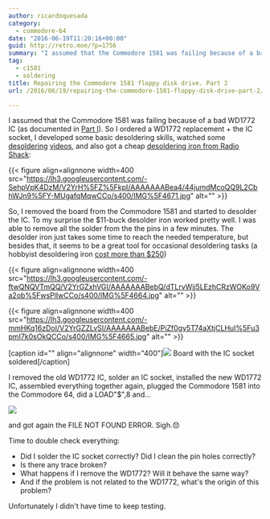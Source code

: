 ```yaml
---
author: ricardoquesada
category:
  - commodore-64
date: "2016-06-19T11:20:16+00:00"
guid: http://retro.moe/?p=1756
summary: "I assumed that the Commodore 1581 was failing because of a bad WD1772 IC (as documented in [Part I](https://retro.moe/2016/03/14/repairing-the-commodore-1581-floppy-disk-drive-part-1/)). So I ordered a WD1772 replacement + the IC socket, I developed some basic desoldering skills, watched some [desoldering](https://www.youtube.com/watch?v=239okViumdA) [videos](https://www.youtube.com/watch?v=t2j_8LvpTNk), and also got a cheap [desoldering iron from Radio Shack](https://www.radioshack.com/products/radioshack-45-watt-desoldering-iron?variant=5717855877):\n\n \n\nSo, I removed the board from the Commodore 1581 and started to desolder the IC. To my surprise the $11-buck desolder iron worked pretty well. I was able to remove all the solder from the the pins in a few minutes. The desolder iron just takes some time to reach the needed temperature, but besides that, it seems to be a great tool for occasional desoldering tasks (a hobbyist desoldering iron [cost more than $250](https://www.amazon.com/Hakko-FR300-05-P-Desoldering-Tool/dp/B00KWM69C4))"
tag:
  - c1581
  - soldering
title: Repairing the Commodore 1581 floppy disk drive. Part 2
url: /2016/06/19/repairing-the-commodore-1581-floppy-disk-drive-part-2/

---
```

I assumed that the Commodore 1581 was failing because of a bad WD1772 IC (as documented in [Part I](/2016/03/14/repairing-the-commodore-1581-floppy-disk-drive-part-1/)). So I ordered a WD1772 replacement + the IC socket, I developed some basic desoldering skills, watched some [desoldering](https://www.youtube.com/watch?v=239okViumdA) [videos](https://www.youtube.com/watch?v=t2j_8LvpTNk), and also got a cheap [desoldering iron from Radio Shack](https://www.radioshack.com/products/radioshack-45-watt-desoldering-iron?variant=5717855877):

{{< figure align=alignnone width=400 src="https://lh3.googleusercontent.com/-SehpVpK4DzM/V2YrH%5FZ%5FkpI/AAAAAAABea4/44jumdMcoQQ9L2CbhWJn9%5FY-MUgafqMqwCCo/s400/IMG%5F4671.jpg" alt="" >}}

So, I removed the board from the Commodore 1581 and started to desolder the IC. To my surprise the $11-buck desolder iron worked pretty well. I was able to remove all the solder from the the pins in a few minutes. The desolder iron just takes some time to reach the needed temperature, but besides that, it seems to be a great tool for occasional desoldering tasks (a hobbyist desoldering iron [cost more than $250](https://www.amazon.com/Hakko-FR300-05-P-Desoldering-Tool/dp/B00KWM69C4))

{{< figure align=alignnone width=400 src="https://lh3.googleusercontent.com/-ftwQNQVTmQQ/V2YrGZxhVGI/AAAAAAABebQ/dTLrvWjj5LEzhCRzWOKo9Va2ob%5FwsPlIwCCo/s400/IMG%5F4664.jpg" alt="" >}}

{{< figure align=alignnone width=400 src="https://lh3.googleusercontent.com/-mmHKq16zDoI/V2YrGZZLvSI/AAAAAAABebE/PiZf0gy5T74aXtjCLHuI%5Fu3pmI7k0sOkQCCo/s400/IMG%5F4665.jpg" alt="" >}}

\[caption id="" align="alignnone" width="400"\]![](https://lh3.googleusercontent.com/-I1AVePft-tE/V2YrHGonMsI/AAAAAAABebE/D8yT-mTayA0xS8-vCnKcO2-pz3y6M1mtACCo/s400/IMG_4667.jpg) Board with the IC socket soldered\[/caption\]

I removed the old WD1772 IC, solder an IC socket, installed the new WD1772 IC, assembled everything together again, plugged the Commodore 1581 into the Commodore 64, did a LOAD"$",8 and...

![](https://lh3.googleusercontent.com/-SPyqUHDL2GE/V2YrH8XbYjI/AAAAAAABebE/h-Lhhmb3yqMbK2SNkujnyFIl0a21FiwfgCCo/s400/IMG_4670.jpg)

and got again the FILE NOT FOUND ERROR. Sigh.😞

Time to double check everything:

- Did I solder the IC socket correctly? Did I clean the pin holes correctly?
- Is there any trace broken?
- What happens if I remove the WD1772? Will it behave the same way?
- And if the problem is not related to the WD1772, what's the origin of this problem?

Unfortunately I didn't have time to keep testing.
